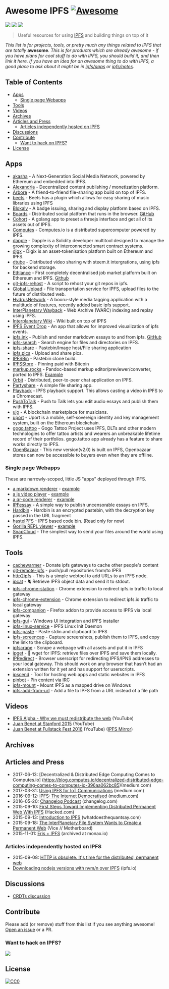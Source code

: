 # Awesome IPFS [![Awesome](https://cdn.rawgit.com/sindresorhus/awesome/d7305f38d29fed78fa85652e3a63e154dd8e8829/media/badge.svg)](https://github.com/sindresorhus/awesome)

[![](https://img.shields.io/badge/made%20by-Protocol%20Labs-blue.svg?style=flat-square)](http://ipn.io)
[![](https://img.shields.io/badge/project-IPFS-blue.svg?style=flat-square)](http://ipfs.io/)
[![](https://img.shields.io/badge/freenode-%23ipfs-blue.svg?style=flat-square)](http://webchat.freenode.net/?channels=%23ipfs)

> Useful resources for using [IPFS](https://ipfs.io) and building things on top of it

_This list is for projects, tools, or pretty much any things related to IPFS that
are totally_ **awesome**_. This is for products which are already awesome - if
you have plans for cool stuff to do with IPFS, you should build it, and then
link it here. If you have an idea for an awesome thing to do with IPFS, a good
place to ask about it might be in [ipfs/apps](https://github.com/ipfs/apps) or
[ipfs/notes](https://github.com/ipfs/notes)._

## Table of Contents

- [Apps](#apps)
  - [Single page Webapps](#single-page-webapps)
- [Tools](#tools)
- [Videos](#videos)
- [Archives](#archives)
- [Articles and Press](#articles-and-press)
  - [Articles independently hosted on IPFS](#articles-independently-hosted-on-ipfs)
- [Discussions](#discussions)
- [Contribute](#contribute)
  - [Want to hack on IPFS?](#want-to-hack-on-ipfs)
- [License](#license)

## Apps

* [akasha](http://akasha.world/) - A Next-Generation Social Media Network, powered by Ethereum and embedded into IPFS.
* [Alexandria](http://www.alexandria.io/learn/#integrated-technologies) - Decentralized content publishing / monetization platform.
* [Arbore](https://github.com/MichaelMure/TotallyNotArbore) - A friend-to-friend file-sharing app build on top of IPFS.
* [beets](https://github.com/beetbox/beets) - Beets has a plugin which allows for easy sharing of music libraries using IPFS
* [Blokaly](https://www.blokaly.com) - A badge issuing, sharing and display platform based on IPFS.
* [Boards](https://ipfs.io/ipns/boards.ydns.eu) - Distributed social platform that runs in the browser. [GitHub](https://github.com/fazo96/ipfs-boards)
* [Cohort](https://github.com/zignig/cohort) - A golang app to preset a threejs interface and get all of its assets out of IPFS.
* [Computes](https://computes.io) - Computes.io is a distributed supercomputer powered by IPFS.
* [dapple](https://github.com/nexusdev/dapple) - Dapple is a Solidity developer multitool designed to manage the growing complexity of interconnected smart contract systems.
* [digx](https://www.dgx.io/) - Digix is an asset-tokenisation platform built on Ethereum and IPFS.
* [dtube](https://d.tube) - Distributed video sharing with steem.it intergrations, using ipfs for backend storage. 
* [Ethlance](http://ethlance.com) - First completely decentralised job market platform built on Ethereum and IPFS. [Github](https://github.com/madvas/ethlance)
* [git-ipfs-rehost](https://github.com/whyrusleeping/git-ipfs-rehost) - A script to rehost your git repos in ipfs.
* [Global Upload](https://globalupload.io/) - File transportation service for IPFS, upload files to the future of distributed web.
* [HydrusNetwork](https://github.com/hydrusnetwork/hydrus) - A booru-style media tagging application with a multitude of features, recently added basic ipfs support.
* [InterPlanetary Wayback](https://github.com/oduwsdl/ipwb) - Web Archive (WARC) indexing and replay using IPFS.
* [Interplanetary Wiki](https://github.com/jamescarlyle/ipfs-wiki) - Wiki built on top of IPFS
* [IPFS Event Drop](https://github.com/travisperson/ipfs-event-drops) - An app that allows for improved visualization of ipfs events.
* [ipfs.ink](https://ipfs.ink) - Publish and render markdown essays to and from ipfs. [GitHub](https://github.com/kpcyrd/ipfs.ink)
* [ipfs-search](http://ipfs-search.com) - Search engine for files and directories on IPFS.
* [ipfs-share](https://github.com/rameshvarun/ipfs-share) - Pastebin/Image host/File sharing application
* [ipfs.pics](https://github.com/ipfspics/ipfspics-server) - Upload and share pics.
* [IPFSBin](https://github.com/victorbjelkholm/ipfsbin) - Pastebin clone build.
* [IPFSStore](https://ipfsstore.it) - Pinning paid with Bitcoin
* [markup.rocks](https://github.com/davidar/markup.rocks) - Pandoc-based markup editor/previewer/converter, ported to IPFS. [Example](https://ipfs.io/ipfs/QmWPgJnUGLB1LPh9KMG9LEN4LVu5e17TwkEtcmTWdNn9V6/#/ipfs/QmfQ75DjAxYzxMP2hdm6o4wFwZS5t7uorEZ2pX9AKXEg2u)
* [Orbit](https://github.com/haadcode/orbit) - Distributed, peer-to-peer chat application on IPFS.
* [Partyshare](https://partysha.re) - A simple file sharing app.
* [Playback](https://mafintosh.github.io/playback/) - IPFS playback support. This allows casting a video in IPFS to a Chromecast.
* [PushToTalk](http://timothy.hobbs.cz/push-to-talk/index.html) - Push to Talk lets you edit audio essays and publish them with IPFS.
* [ujo](http://ujomusic.com/) - A blockchain marketplace for musicians.
* [uport](https://uport.me/#home) - Uport is a mobile, self-sovereign identity and key management system, built on the Ethereum blockchain.
* [gogo.tattoo](http://gogo.tattoo) - Gogo Tattoo Project uses IPFS, DLTs and other modern technologies to offer tattoo artists and wearers an unbreakable lifetime record of their portfolios. gogo.tattoo app already has a feature to share works directly to IPFS.
* [OpenBazaar](https://www.openbazaar.org/) - This new version(v2.0) is built on IPFS, Openbazaar stores can now be accessible to buyers even when they are offline.

### Single page Webapps

These are narrowly-scoped, little JS "apps" deployed through IPFS.

- [a markdown renderer](https://github.com/ipfs/website/tree/master/content/docs/examples/webapps/markdown-viewer) - [example](
  https://ipfs.io/ipfs/QmSrCRJmzE4zE1nAfWPbzVfanKQNBhp7ZWmMnEdbiLvYNh/mdown#/ipfs/QmfQ75DjAxYzxMP2hdm6o4wFwZS5t7uorEZ2pX9AKXEg2u
)
- [a js video player](https://github.com/ipfs/website/tree/master/content/docs/examples/webapps/play) - [example](
  https://ipfs.io/ipfs/QmVc6zuAneKJzicnJpfrqCH9gSy6bz54JhcypfJYhGUFQu/play#/ipfs/QmTKZgRNwDNZwHtJSjCp6r5FYefzpULfy37JvMt9DwvXse
)
- [a qr-code renderer](https://github.com/ipfs/website/tree/master/content/docs/examples/webapps/qr-render) - [example](
  https://ipfs.io/ipfs/QmccqhJg5wm5kNjAP4k4HrYxoqaXUGNuotDUqfvYBx8jrR/qr#enter%20text%20here
)
- [IPFessay](https://gitlab.com/stavros/IPFessay) - A simple way to publish uncensorable essays on IPFS.
- [Hardbin](https://github.com/jes/hardbin) - Hardbin is an encrypted pastebin, with the decryption key passed in the URL fragment
- [hasteIPFS](https://ipfs.io/ipns/bin.ipfs.ovh/) - IPFS based code bin. (Read only for now)
- [Gorilla REPL viewer](https://github.com/keorn/ipfs-gorilla-repl) - [example](https://ipfs.io/ipfs/QmRNUauWDvZFkAp1Bw3kAode3jT8aH2vx7LYzbS7H6R3Mg/view.html?path=/ipfs/QmbRdyLXiFWrKc5hW1NbvpUxF9tLovWCPgiz4BDhjD9k3j)
- [SnapCloud](decentralized.cloud) - The simplest way to send your files around the world using IPFS.

## Tools

* [cachewarmer](https://github.com/BrendanBenshoof/cachewarmer) - Donate ipfs gateways to cache other people's content
* [git-remote-ipfs](https://github.com/cryptix/git-remote-ipfs) - push/pull repositories from/to IPFS
* [http2ipfs](https://github.com/jbenet/http2ipfs-web) - This is a simple webtool to add URLs to an IPFS node.
* [ipcat](https://github.com/noffle/ipcat) - :cat2: Retrieve IPFS object data and send it to stdout.
* [ipfs-chrome-station](https://github.com/fbaiodias/ipfs-chrome-station) - Chrome extension to redirect ipfs.io traffic to local gateway
* [ipfs-chrome-extension](https://github.com/dylanPowers/ipfs-chrome-extension) - Chrome extension to redirect ipfs.io traffic to local gateway
* [ipfs-companion](https://github.com/ipfs/ipfs-companion) - Firefox addon to provide access to IPFS via local gateway
* [ipfs-gui](https://github.com/marcin212/ipfs-gui) - Windows UI integration and IPFS installer
* [ipfs-linux-service](https://github.com/dylanPowers/ipfs-linux-service) - IPFS Linux Init Daemon
* [ipfs-paste](https://github.com/jbenet/ipfs-paste) - Paste stdin and clipboard to IPFS
* [ipfs-screencap](https://github.com/jbenet/ipfs-screencap) - Capture screenshots, publish them to IPFS, and copy the link to the clipboard.
* [ipfscrape](https://github.com/victorbjelkholm/ipfscrape) - Scrape a webpage with all assets and put it in IPFS
* [ipget](https://github.com/ipfs/ipget) - :satellite: wget for IPFS: retrieve files over IPFS and save them locally.
* [IPRedirect](https://github.com/JayBrown/IPRedirect) - Browser userscript for redirecting IPFS/IPNS addresses to your local gateway. This should work on any browser that hasn’t had an extension written for it yet and has support for userscripts.
* [ipscend](https://github.com/diasdavid/ipscend) - Tool for hosting web apps and static websites in IPFS
* [pinbot](https://github.com/whyrusleeping/pinbot) - Pin content via IRC
* [ipfs-mount](https://github.com/richardschneider/net-ipfs-mount) - Mount IPFS as a mapped drive on Windows
* [ipfs-add-from-url](https://github.com/maxlath/ipfs-add-from-url) - Add a file to IPFS from a URL instead of a file path

## Videos

* [IPFS Alpha - Why we must redistribute the web](https://www.youtube.com/watch?v=skMTdSEaCtA) (YouTube)
* [Juan Benet at Stanford 2015](https://www.youtube.com/watch?v=HUVmypx9HGI) (YouTube)
* [Juan Benet at Fullstack Fest 2016](https://www.youtube.com/watch?v=jONZtXMu03w) (YouTube) ([IPFS Mirror](https://ipfs.io/ipfs/QmX8LDhDSYdX3xG6cHFUybXLDSuvo9Lz6wF5NU3UVmJRnB))

## Archives

## Articles and Press

* 2017-06-13: [Decentralized & Distributed Edge Computing Comes to Computes.io] (https://blog.computes.io/decentralized-distributed-edge-computing-comes-to-computes-io-396aa062bc85)(medium.com)
* 2017-03-31: [Using IPFS for IoT Communications](https://medium.com/@chrismatthieu/using-ipfs-for-iot-communications-b49c2139783a) (medium.com)
* 2016-09-12: [IPFS: The Internet Democratised](https://medium.com/@tonywillenberg/web-3-0-a-truly-democratised-internet-f4b06cb4077b) (medium.com)
* 2016-05-20: [Changelog Podcast](https://changelog.com/204/) (changelog.com)
* 2015-09-10: [First Steps Toward Implementing Distributed Permanent Web With IPFS](https://hacked.com/first-steps-toward-implementing-distributed-permanent-web-ipfs/) (Hacked.com)
* 2015-09-13: [Introduction to IPFS](http://whatdoesthequantsay.com/2015/09/13/ipfs-introduction-by-example) (whatdoesthequantsay.com)
* 2015-09-18: [The InterPlanetary File System Wants to Create a Permanent Web](http://motherboard.vice.com/read/the-interplanetary-file-system-wants-to-create-a-permanent-web) (Vice // Motherboard)
* 2015-11-01: [Eris + IPFS](https://monax.io/2015/11/01/eris-and-ipfs/) (archived at monax.io)

### Articles independently hosted on IPFS
* 2015-09-08: [HTTP is obsolete. It's time for the distributed, permanent web](https://ipfs.io/ipfs/QmNhFJjGcMPqpuYfxL62VVB9528NXqDNMFXiqN5bgFYiZ1/its-time-for-the-permanent-web.html)
* [Downloading nodejs versions with nvm/n over IPFS](https://ipfs.io/ipfs/QmTkzDwWqPbnAh5YiV5VwcTLnGdwSNsNTn2aDxdXBFca7D/example#/ipfs/QmUx363UFtgiQqkHHsPK3TSDmwoALDo2hrbMWbcxjH2vFc) (ipfs.io)

## Discussions

* [CRDTs discussion](https://github.com/ipfs/notes/issues/23)

## Contribute

Please add (or remove) stuff from this list if you see anything awesome! [Open an issue](https://github.com/ipfs/awesome-ipfs/issues) or a PR.

### Want to hack on IPFS?

[![](https://cdn.rawgit.com/jbenet/contribute-ipfs-gif/master/img/contribute.gif)](https://github.com/ipfs/community/blob/master/contributing.md)

## License

[![CC0](https://licensebuttons.net/p/zero/1.0/88x31.png)](https://creativecommons.org/publicdomain/zero/1.0/)
